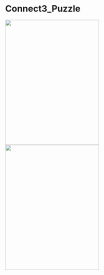 # Connect3_Puzzle
<img src="https://user-images.githubusercontent.com/57033670/97135192-a6ae8600-1775-11eb-83aa-b11258bffcae.jpg" width="300" height="400"/>
<img src="https://user-images.githubusercontent.com/57033670/97135196-a8784980-1775-11eb-9b2e-60cad4fc2552.jpg" width="300" height="400"/>
